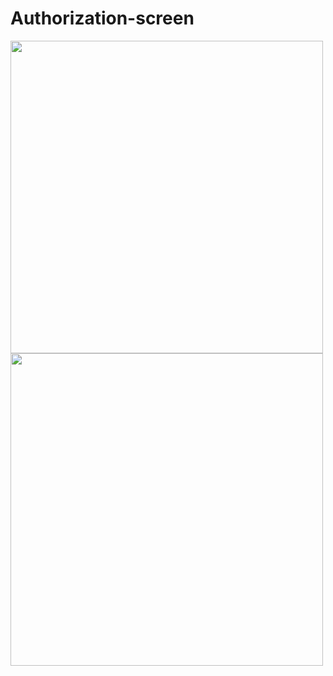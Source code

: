 # Authorization-screen

<img width="500" src="https://user-images.githubusercontent.com/121757460/215121410-bf8d9187-eb49-44dc-ad6a-3ffcdd299054.png"> <img width="500" src="https://user-images.githubusercontent.com/121757460/215121435-d23c8474-bc3e-495d-bbba-a8dee2c8f40e.png">
